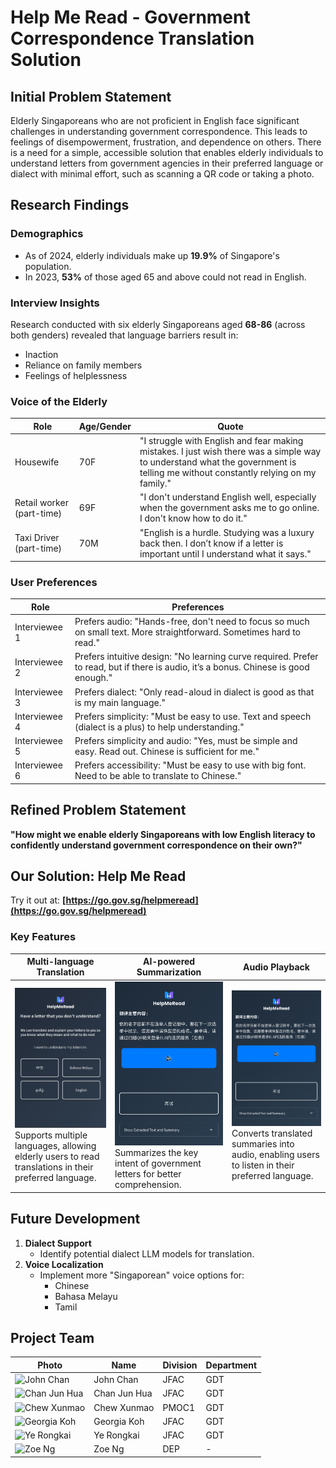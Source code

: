 # Help Me Read - Government Correspondence Translation Solution

## Initial Problem Statement
Elderly Singaporeans who are not proficient in English face significant challenges in understanding government correspondence. This leads to feelings of disempowerment, frustration, and dependence on others. There is a need for a simple, accessible solution that enables elderly individuals to understand letters from government agencies in their preferred language or dialect with minimal effort, such as scanning a QR code or taking a photo.

## Research Findings

### Demographics
- As of 2024, elderly individuals make up **19.9%** of Singapore's population.
- In 2023, **53%** of those aged 65 and above could not read in English.

### Interview Insights
Research conducted with six elderly Singaporeans aged **68-86** (across both genders) revealed that language barriers result in:
- Inaction
- Reliance on family members
- Feelings of helplessness

### Voice of the Elderly

| Role | Age/Gender | Quote |
|------|------------|-------|
| Housewife | 70F | "I struggle with English and fear making mistakes. I just wish there was a simple way to understand what the government is telling me without constantly relying on my family." |
| Retail worker (part-time) | 69F | "I don't understand English well, especially when the government asks me to go online. I don't know how to do it." |
| Taxi Driver (part-time) | 70M | "English is a hurdle. Studying was a luxury back then. I don’t know if a letter is important until I understand what it says." |

### User Preferences

| Role | Preferences |
|------|-------------|
| Interviewee 1 | Prefers audio: "Hands-free, don't need to focus so much on small text. More straightforward. Sometimes hard to read." |
| Interviewee 2 | Prefers intuitive design: "No learning curve required. Prefer to read, but if there is audio, it’s a bonus. Chinese is good enough." |
| Interviewee 3 | Prefers dialect: "Only read-aloud in dialect is good as that is my main language." |
| Interviewee 4 | Prefers simplicity: "Must be easy to use. Text and speech (dialect is a plus) to help understanding." |
| Interviewee 5 | Prefers simplicity and audio: "Yes, must be simple and easy. Read out. Chinese is sufficient for me." |
| Interviewee 6 | Prefers accessibility: "Must be easy to use with big font. Need to be able to translate to Chinese." |

## Refined Problem Statement
**"How might we enable elderly Singaporeans with low English literacy to confidently understand government correspondence on their own?"**

## Our Solution: Help Me Read
Try it out at: **[https://go.gov.sg/helpmeread](https://go.gov.sg/helpmeread)**

### Key Features

| **Multi-language Translation** | **AI-powered Summarization** | **Audio Playback** |
|-----------------------------|--------------------------|--------------------|
| ![Multi-language](https://github.com/maodees/hlpmeread2/blob/main/assets/IMG_7943.jpg) <br> Supports multiple languages, allowing elderly users to read translations in their preferred language. | ![Summarization](https://github.com/maodees/hlpmeread2/blob/main/assets/IMG_7948.jpg) <br> Summarizes the key intent of government letters for better comprehension. | ![Audio](https://github.com/maodees/hlpmeread2/blob/main/assets/IMG_7948.jpg) <br> Converts translated summaries into audio, enabling users to listen in their preferred language. |

## Future Development
1. **Dialect Support**
   - Identify potential dialect LLM models for translation.
2. **Voice Localization**
   - Implement more "Singaporean" voice options for:
     - Chinese
     - Bahasa Melayu
     - Tamil

## Project Team

| Photo | Name | Division | Department |
|-------|------|----------|------------|
| ![John Chan](/images/john-chan.jpg) | John Chan | JFAC | GDT |
| ![Chan Jun Hua](/images/chan-jun-hua.jpg) | Chan Jun Hua | JFAC | GDT |
| ![Chew Xunmao](/images/chew-xunmao.jpg) | Chew Xunmao | PMOC1 | GDT |
| ![Georgia Koh](/images/georgia-koh.jpg) | Georgia Koh | JFAC | GDT |
| ![Ye Rongkai](/images/ye-rongkai.jpg) | Ye Rongkai | JFAC | GDT |
| ![Zoe Ng](/images/zoe-ng.jpg) | Zoe Ng | DEP | - |